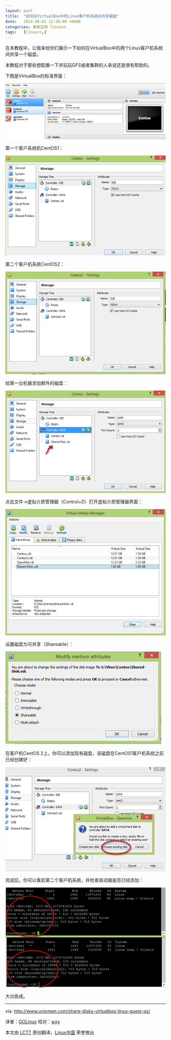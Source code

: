 ```yaml
---
layout: post
title:	"如何在VirtualBox中的Linux客户机系统间共享磁盘"
date:	2014-06-02 12:36:00 +0800 
categories:	桌面应用 linuxcn 
tags:	[linuxcn,]
---
```



在本教程中，让我来给你们展示一下如何在VirtualBox中的两个Linux客户机系统间共享一个磁盘。


本教程对于那些想配置一下并玩玩GFS或者集群的人来说还是很有帮助的。


下图是VirtualBox的标准界面：


![](/Asserts/Images/album/201406/02/063725keo2zw424zolo2lo.png)


第一个客户系统机CentOS1：


![](/Asserts/Images/album/201406/02/063726q46t2ucujqv33cfu.png)


第二个客户机系统CentOS2：


![](/Asserts/Images/album/201406/02/063727h010ir5alkl7iknz.png)


给第一台机器添加额外的磁盘：


![](/Asserts/Images/album/201406/02/063728xyz356n90293cggr.png)


点击文件->虚拟介质管理器（Control+D）打开虚拟介质管理器界面：


![](/Asserts/Images/album/201406/02/063729pf4zpny4xzlyyv2p.png)


设置磁盘为可共享（Shareable）：


![](/Asserts/Images/album/201406/02/063730cgly7iwhzd7w9h5h.png)


在客户机CentOS 2上，你可以添加现有磁盘，该磁盘在CentOS1客户机系统之前已经创建好：


![](/Asserts/Images/album/201406/02/063731j8pg2896xt1p2jg6.png)


完成后，你可以重启第二个客户机系统，并检查驱动器是否已经添加：


![](/Asserts/Images/album/201406/02/063733fbaceo9e9aeadoab.png)


大功告成。




---


via: <http://www.unixmen.com/share-disks-virtualbox-linux-guest-os/>


译者：[GOLinux](https://github.com/GOLinux) 校对：[wxy](https://github.com/wxy)


本文由 [LCTT](https://github.com/LCTT/TranslateProject) 原创翻译，[Linux中国](http://linux.cn/) 荣誉推出
